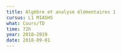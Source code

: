 ```yaml
---
title: Algèbre et analyse élémentaires 1
cursus: L1 MIASHS
what: Cours/TD
time: 72h
year: 2018–2019
date: 2018-09-01
---
```

